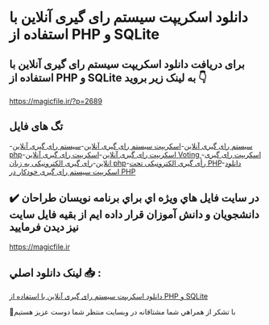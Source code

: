 # دانلود اسکریپت سیستم رای گیری آنلاین با استفاده از PHP و SQLite

## برای دریافت دانلود اسکریپت سیستم رای گیری آنلاین با استفاده از PHP و SQLite به لینک زیر بروید 👇

https://magicfile.ir/?p=2689

## تگ های فایل

-[سیستم رای گیری آنلاین](https://magicfile.ir/product/%d8%a7%d8%b3%da%a9%d8%b1%db%8c%d9%be%d8%aa%d8%b3%db%8c%d8%b3%d8%aa%d9%85-%d8%b1%d8%a7%db%8c-%da%af%db%8c%d8%b1%db%8c-%d8%a2%d9%86%d9%84%d8%a7%db%8c%d9%86-%d8%a7%d8%b3%d8%aa%d9%81%d8%a7%d8%af%d9%87-php/)-[اسکریپت سیستم رای گیری آنلاین](https://magicfile.ir/product/%d8%a7%d8%b3%da%a9%d8%b1%db%8c%d9%be%d8%aa%d8%b3%db%8c%d8%b3%d8%aa%d9%85-%d8%b1%d8%a7%db%8c-%da%af%db%8c%d8%b1%db%8c-%d8%a2%d9%86%d9%84%d8%a7%db%8c%d9%86-%d8%a7%d8%b3%d8%aa%d9%81%d8%a7%d8%af%d9%87-php/)-[سیستم رای گیری آنلاین php](https://magicfile.ir/product/%d8%a7%d8%b3%da%a9%d8%b1%db%8c%d9%be%d8%aa%d8%b3%db%8c%d8%b3%d8%aa%d9%85-%d8%b1%d8%a7%db%8c-%da%af%db%8c%d8%b1%db%8c-%d8%a2%d9%86%d9%84%d8%a7%db%8c%d9%86-%d8%a7%d8%b3%d8%aa%d9%81%d8%a7%d8%af%d9%87-php/)-[اسکریپت رای گیری آنلاین](https://magicfile.ir/product/%d8%a7%d8%b3%da%a9%d8%b1%db%8c%d9%be%d8%aa%d8%b3%db%8c%d8%b3%d8%aa%d9%85-%d8%b1%d8%a7%db%8c-%da%af%db%8c%d8%b1%db%8c-%d8%a2%d9%86%d9%84%d8%a7%db%8c%d9%86-%d8%a7%d8%b3%d8%aa%d9%81%d8%a7%d8%af%d9%87-php/)-[اسکریپت رای گیری آنلاین Voting ](https://magicfile.ir/product/%d8%a7%d8%b3%da%a9%d8%b1%db%8c%d9%be%d8%aa%d8%b3%db%8c%d8%b3%d8%aa%d9%85-%d8%b1%d8%a7%db%8c-%da%af%db%8c%d8%b1%db%8c-%d8%a2%d9%86%d9%84%d8%a7%db%8c%d9%86-%d8%a7%d8%b3%d8%aa%d9%81%d8%a7%d8%af%d9%87-php/)-[اسکریپت رای گیری انلاین](https://magicfile.ir/product/%d8%a7%d8%b3%da%a9%d8%b1%db%8c%d9%be%d8%aa%d8%b3%db%8c%d8%b3%d8%aa%d9%85-%d8%b1%d8%a7%db%8c-%da%af%db%8c%d8%b1%db%8c-%d8%a2%d9%86%d9%84%d8%a7%db%8c%d9%86-%d8%a7%d8%b3%d8%aa%d9%81%d8%a7%d8%af%d9%87-php/)-[رای گیری الکترونیکی به زبان php](https://magicfile.ir/product/%d8%a7%d8%b3%da%a9%d8%b1%db%8c%d9%be%d8%aa%d8%b3%db%8c%d8%b3%d8%aa%d9%85-%d8%b1%d8%a7%db%8c-%da%af%db%8c%d8%b1%db%8c-%d8%a2%d9%86%d9%84%d8%a7%db%8c%d9%86-%d8%a7%d8%b3%d8%aa%d9%81%d8%a7%d8%af%d9%87-php/)-[رأی گیری الکترونیکی تحت PHP](https://magicfile.ir/product/%d8%a7%d8%b3%da%a9%d8%b1%db%8c%d9%be%d8%aa%d8%b3%db%8c%d8%b3%d8%aa%d9%85-%d8%b1%d8%a7%db%8c-%da%af%db%8c%d8%b1%db%8c-%d8%a2%d9%86%d9%84%d8%a7%db%8c%d9%86-%d8%a7%d8%b3%d8%aa%d9%81%d8%a7%d8%af%d9%87-php/)-[دانلود اسکریپت سیستم رای گیری خودکار در PHP](https://magicfile.ir/product/%d8%a7%d8%b3%da%a9%d8%b1%db%8c%d9%be%d8%aa%d8%b3%db%8c%d8%b3%d8%aa%d9%85-%d8%b1%d8%a7%db%8c-%da%af%db%8c%d8%b1%db%8c-%d8%a2%d9%86%d9%84%d8%a7%db%8c%d9%86-%d8%a7%d8%b3%d8%aa%d9%81%d8%a7%d8%af%d9%87-php/)

## ✔️ در سايت فايل هاي ويژه اي براي برنامه نويسان طراحان دانشجويان و دانش آموزان قرار داده ايم از بقيه فايل سايت نيز ديدن فرماييد

https://magicfile.ir


## لينک دانلود اصلي 📥 :

[دانلود اسکریپت سیستم رای گیری آنلاین با استفاده از PHP و SQLite](https://magicfile.ir/product/%d8%a7%d8%b3%da%a9%d8%b1%db%8c%d9%be%d8%aa%d8%b3%db%8c%d8%b3%d8%aa%d9%85-%d8%b1%d8%a7%db%8c-%da%af%db%8c%d8%b1%db%8c-%d8%a2%d9%86%d9%84%d8%a7%db%8c%d9%86-%d8%a7%d8%b3%d8%aa%d9%81%d8%a7%d8%af%d9%87-php/) 


🙏با تشکر از همراهي شما مشتاقانه در وبسایت منتظر شما دوست عزیز هستیم

